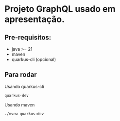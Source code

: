# Projeto GraphQL usado em apresentação. 

## Pre-requisitos: 

- java >= 21
- maven 
- quarkus-cli (opcional)

## Para rodar 

Usando quarkus-cli

```bash
quarkus-dev
```

Usando maven

```bash
./mvnw quarkus:dev
```

